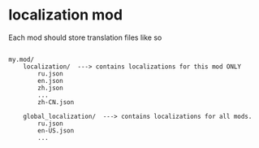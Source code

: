 
# localization mod

Each mod should store translation files like so
```

my.mod/
    localization/  ---> contains localizations for this mod ONLY
        ru.json
        en.json
        zh.json
        ...
        zh-CN.json

    global_localization/  ---> contains localizations for all mods.
        ru.json
        en-US.json
        ...
```

